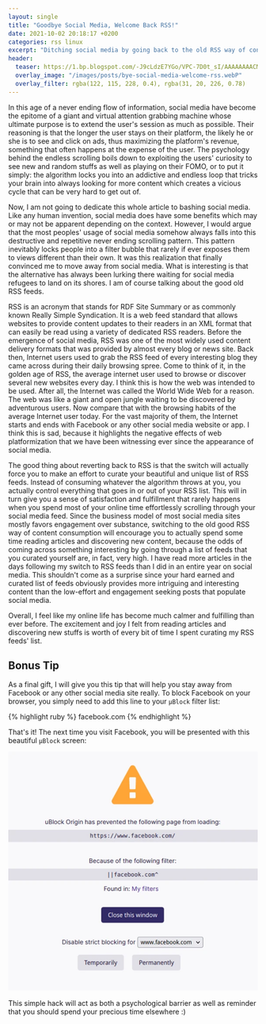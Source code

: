 ```yaml
---
layout: single
title: "Goodbye Social Media, Welcome Back RSS!"
date: 2021-10-02 20:18:17 +0200
categories: rss linux
excerpt: "Ditching social media by going back to the old RSS way of consuming content."
header:
  teaser: https://1.bp.blogspot.com/-J9cLdzE7YGo/VPC-7D0t_sI/AAAAAAAACM8/C3KVt1_luhU/s1600/Tox-IM-Tootips.png
  overlay_image: "/images/posts/bye-social-media-welcome-rss.webP"
  overlay_filter: rgba(122, 115, 228, 0.4), rgba(31, 20, 226, 0.78)
---
```


In this age of a never ending flow of information, social media have become the epitome of a giant and virtual attention grabbing machine whose ultimate purpose is to extend the user's session as much as possible. Their reasoning is that the longer the user stays on their platform, the likely he or she is to see and click on ads, thus maximizing the platform's revenue, something that often happens at the expense of the user. The psychology behind the endless scrolling boils down to exploiting the users' curiosity to see new and random stuffs as well as playing on their FOMO, or to put it simply: the algorithm locks you into an addictive and endless loop that tricks your brain into always looking for more content which creates a vicious cycle that can be very hard to get out of.

Now, I am not going to dedicate this whole article to bashing social media. Like any human invention, social media does have some benefits which may or may not be apparent depending on the context. However, I would argue that the most peoples' usage of social media somehow always falls into this destructive and repetitive never ending scrolling pattern. This pattern inevitably locks people into a filter bubble that rarely if ever exposes them to views different than their own. It was this realization that finally convinced me to move away from social media. What is interesting is that the alternative has always been lurking there waiting for social media refugees to land on its shores. I am of course talking about the good old RSS feeds.

RSS is an acronym that stands for RDF Site Summary or as commonly known Really Simple Syndication. It is a web feed standard that allows websites to provide content updates to their readers in an XML format that can easily be read using a variety of dedicated RSS readers. Before the emergence of social media, RSS was one of the most widely used content delivery formats that was provided by almost every blog or news site. Back then, Internet users used to grab the RSS feed of every interesting blog they came across during their daily browsing spree. Come to think of it, in the golden age of RSS, the average internet user used to browse or discover several new websites every day. I think this is how the web was intended to be used. After all, the Internet was called the World Wide Web for a reason. The web was like a giant and open jungle waiting to be discovered by adventurous users. Now compare that with the browsing habits of the average Internet user today. For the vast majority of them, the Internet starts and ends with Facebook or any other social media website or app. I think this is sad, because it highlights the negative effects of web platformization that we have been witnessing ever since the appearance of social media.

The good thing about reverting back to RSS is that the switch will actually force you to make an effort to curate your beautiful and unique list of RSS feeds. Instead of consuming whatever the algorithm throws at you, you actually control everything that goes in or out of your RSS list. This will in turn give you a sense of satisfaction and fulfillment that rarely happens when you spend most of your online time effortlessly scrolling through your social media feed. Since the business model of most social media sites mostly favors engagement over substance, switching to the old good RSS way of content consumption will encourage you to actually spend some time reading articles and discovering new content, because the odds of coming across something interesting by going through a list of feeds that you curated yourself are, in fact, very high. I have read more articles in the days following my switch to RSS feeds than I did in an entire year on social media. This shouldn't come as a surprise since your hard earned and curated list of feeds obviously provides more intriguing and interesting content than the low-effort and engagement seeking posts that populate social media.

Overall, I feel like my online life has become much calmer and fulfilling than ever before. The excitement and joy I felt from reading articles and discovering new stuffs is worth of every bit of time I spent curating my RSS feeds' list.

## Bonus Tip

As a final gift, I will give you this tip that will help you stay away from Facebook or any other social media site really. To block Facebook on your browser, you simply need to add this line to your `µBlock` filter list:

{% highlight ruby %}
facebook.com
{% endhighlight %}

That's it! The next time you visit Facebook, you will be presented with this beautiful `µBlock` screen:

![µBlock Facebook Block Screen](/images/posts/bye-social-media-welcome-rss-facebook-ublock.webP)

This simple hack will act as both a psychological barrier as well as reminder that you should spend your precious time elsewhere :)
